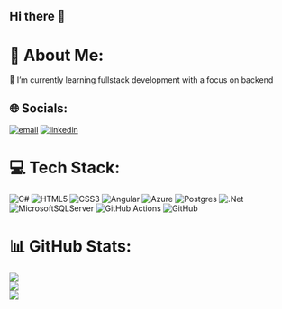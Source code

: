## Hi there 👋

# 💫 About Me:
🌱 I’m currently learning fullstack development with a focus on backend


## 🌐 Socials:
[![email](https://img.shields.io/badge/Email-D14836?logo=gmail&logoColor=white)](mailto:alex.carbunaru@gmail.com) 
[![linkedin](https://img.shields.io/badge/-LinkedIn-blue?style=flat-square&logo=Linkedin&logoColor=white)](https://www.linkedin.com/in/c%C4%83rbunaru-alexandru-083b9613a/) 



# 💻 Tech Stack:
![C#](https://img.shields.io/badge/c%23-%23239120.svg?style=for-the-badge&logo=csharp&logoColor=white) ![HTML5](https://img.shields.io/badge/html5-%23E34F26.svg?style=for-the-badge&logo=html5&logoColor=white) ![CSS3](https://img.shields.io/badge/css3-%231572B6.svg?style=for-the-badge&logo=css3&logoColor=white) ![Angular](https://img.shields.io/badge/angular-%23DD0031.svg?style=for-the-badge&logo=angular&logoColor=white) ![Azure](https://img.shields.io/badge/azure-%230072C6.svg?style=for-the-badge&logo=microsoftazure&logoColor=white) ![Postgres](https://img.shields.io/badge/postgres-%23316192.svg?style=for-the-badge&logo=postgresql&logoColor=white) ![.Net](https://img.shields.io/badge/.NET-5C2D91?style=for-the-badge&logo=.net&logoColor=white) ![MicrosoftSQLServer](https://img.shields.io/badge/Microsoft%20SQL%20Server-CC2927?style=for-the-badge&logo=microsoft%20sql%20server&logoColor=white) ![GitHub Actions](https://img.shields.io/badge/github%20actions-%232671E5.svg?style=for-the-badge&logo=githubactions&logoColor=white) ![GitHub](https://img.shields.io/badge/github-%23121011.svg?style=for-the-badge&logo=github&logoColor=white)
# 📊 GitHub Stats:
![](https://github-readme-stats.vercel.app/api?username=AlexCrb96&theme=dark&hide_border=false&include_all_commits=false&count_private=false)<br/>
![](https://nirzak-streak-stats.vercel.app/?user=AlexCrb96&theme=dark&hide_border=false)<br/>
![](https://github-readme-stats.vercel.app/api/top-langs/?username=AlexCrb96&theme=dark&hide_border=false&include_all_commits=false&count_private=false&layout=compact)

<!-- Proudly created with GPRM ( https://gprm.itsvg.in ) -->
